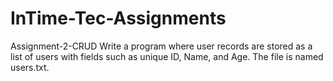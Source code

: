 # InTime-Tec-Assignments
Assignment-2-CRUD
Write a program where user records are stored as a list of users with fields such as unique
ID, Name, and Age. The file is named users.txt. 
